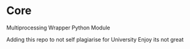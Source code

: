 # Core
Multiprocessing Wrapper Python Module

Adding this repo to not self plagiarise for University
Enjoy its not great

